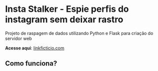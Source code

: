 # Insta Stalker - Espie perfis do instagram sem deixar rastro

Projeto de raspagem de dados utilizando Python e Flask para criação do servidor web

**Acesse aqui**: [linkficticio.com](link.com)

## Como funciona?
